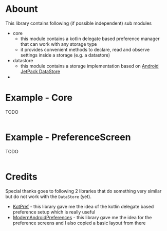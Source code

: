 # Abount

This library contains following (if possible independent) sub modules

* core
  * this module contains a kotlin delegate based preference manager that can work with any storage type
  * it provides convenient methods to declare, read and observe settings inside a storage (e.g. a datastore)
* datastore
  * this module contains a storage implementation based on [Android JetPack DataStore](https://developer.android.com/topic/libraries/architecture/datastore)
* 

# Example - Core

TODO

```kotlin
```

# Example - PreferenceScreen

TODO

```kotlin
```

# Credits

Special thanks goes to following 2 libraries that do something very similar but do not work with the `DataStore` (yet).

* [KotPref](https://github.com/chibatching/Kotpref) - this library gave me the idea of the kotlin delegate based preference setup which is really useful
* [ModernAndroidPreferences](https://github.com/Maxr1998/ModernAndroidPreferences) - this library gave me the idea for the preference screens and I also copied a basic layout from there
